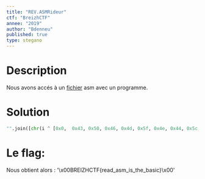 ```yaml
---
title: "REV.ASMRideur"
ctf: "BreizhCTF"
annee: "2019"
author: "Bdenneu"
published: true
type: stegano
---
```

# Description
Nous avons accés à un [fichier](/writeup-scripts/2018-2019/BreizhCTF2019/chall.asm) asm avec un programme.


# Solution

```python
"".join([chr(i ^ [0x0,  0x43, 0x50, 0x46, 0x4d, 0x5f, 0x4e, 0x44, 0x5c, 0x4f, 0x71,0x79, 0x69, 0x6c, 0x6a, 0x50, 0x71, 0x62, 0x7f, 0x4c, 0x7d, 0x66,0x49, 0x63, 0x70, 0x7c, 0x45, 0x79, 0x7d, 0x6e, 0x77, 0x7c, 0x5d, 0x21][i]) for i in range(34)])
```

# Le flag:

Nous obtient alors :  '\\x00BREIZHCTF{read\_asm\_is\_the\_basic}\\x00'
